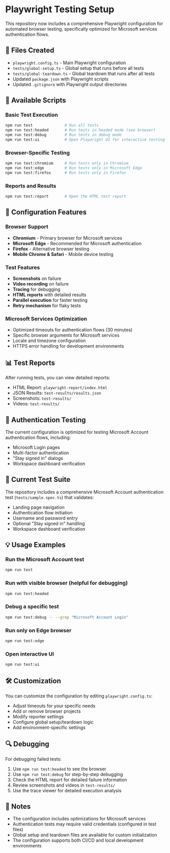 # Playwright Testing Setup

This repository now includes a comprehensive Playwright configuration for automated browser testing, specifically optimized for Microsoft services authentication flows.

## 📁 Files Created

- `playwright.config.ts` - Main Playwright configuration
- `tests/global-setup.ts` - Global setup that runs before all tests
- `tests/global-teardown.ts` - Global teardown that runs after all tests
- Updated `package.json` with Playwright scripts
- Updated `.gitignore` with Playwright output directories

## 🚀 Available Scripts

### Basic Test Execution
```bash
npm run test              # Run all tests
npm run test:headed       # Run tests in headed mode (see browser)
npm run test:debug        # Run tests in debug mode
npm run test:ui           # Open Playwright UI for interactive testing
```

### Browser-Specific Testing
```bash
npm run test:chromium     # Run tests only in Chromium
npm run test:edge         # Run tests only in Microsoft Edge
npm run test:firefox      # Run tests only in Firefox
```

### Reports and Results
```bash
npm run test:report       # Open the HTML test report
```

## 🔧 Configuration Features

### Browser Support
- **Chromium** - Primary browser for Microsoft services
- **Microsoft Edge** - Recommended for Microsoft authentication
- **Firefox** - Alternative browser testing
- **Mobile Chrome & Safari** - Mobile device testing

### Test Features
- **Screenshots** on failure
- **Video recording** on failure
- **Tracing** for debugging
- **HTML reports** with detailed results
- **Parallel execution** for faster testing
- **Retry mechanism** for flaky tests

### Microsoft Services Optimization
- Optimized timeouts for authentication flows (30 minutes)
- Specific browser arguments for Microsoft services
- Locale and timezone configuration
- HTTPS error handling for development environments

## 📊 Test Reports

After running tests, you can view detailed reports:
- HTML Report: `playwright-report/index.html`
- JSON Results: `test-results/results.json`
- Screenshots: `test-results/`
- Videos: `test-results/`

## 🔐 Authentication Testing

The current configuration is optimized for testing Microsoft Account authentication flows, including:
- Microsoft Login pages
- Multi-factor authentication
- "Stay signed in" dialogs
- Workspace dashboard verification

## 🎯 Current Test Suite

The repository includes a comprehensive Microsoft Account authentication test (`tests/sample.spec.ts`) that validates:
- Landing page navigation
- Authentication flow initiation
- Username and password entry
- Optional "Stay signed in" handling
- Workspace dashboard verification

## 💡 Usage Examples

### Run the Microsoft Account test
```bash
npm run test
```

### Run with visible browser (helpful for debugging)
```bash
npm run test:headed
```

### Debug a specific test
```bash
npm run test:debug -- --grep "Microsoft Account Login"
```

### Run only on Edge browser
```bash
npm run test:edge
```

### Open interactive UI
```bash
npm run test:ui
```

## 🛠️ Customization

You can customize the configuration by editing `playwright.config.ts`:
- Adjust timeouts for your specific needs
- Add or remove browser projects
- Modify reporter settings
- Configure global setup/teardown logic
- Add environment-specific settings

## 🔍 Debugging

For debugging failed tests:
1. Use `npm run test:headed` to see the browser
2. Use `npm run test:debug` for step-by-step debugging
3. Check the HTML report for detailed failure information
4. Review screenshots and videos in `test-results/`
5. Use the trace viewer for detailed execution analysis

## 📝 Notes

- The configuration includes optimizations for Microsoft services
- Authentication tests may require valid credentials (configured in test files)
- Global setup and teardown files are available for custom initialization
- The configuration supports both CI/CD and local development environments
